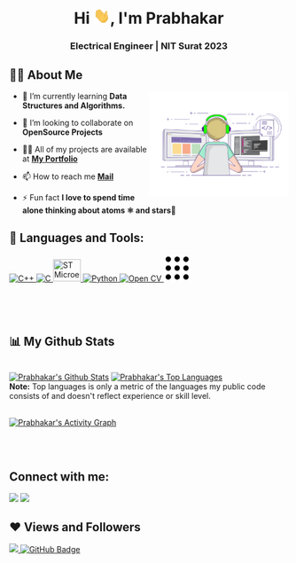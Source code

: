 
<h1 align="center">Hi <img src="assets/img/wave.gif" width="30px">, I'm Prabhakar</h1>
<h3 align="center">Electrical Engineer | NIT Surat 2023</h3>


## 🙋‍♂️ About Me

<img align="right" width="50%" height="50%" src="./assets/img/coding.gif" height="175px"/>

<!--- - 🔭 I’m currently working on **[Robocon 2022](http://www.ddrobocon.in/)** -->


- 🌱 I’m currently learning **Data Structures and Algorithms.**

- 👯 I’m looking to collaborate on **OpenSource Projects**

- 👨‍💻 All of my projects are available at **[My Portfolio](https://jaiswalprabhakar.github.io)**

- 📫 How to reach me **[Mail](prabhakarjaiswal8083430254@gmail.com)**

- ⚡ Fun fact **I love to spend time alone thinking about atoms ⚛ and stars🌟**

## 🚀 Languages and Tools:

<p align="left"> 
    <a href="https://isocpp.org/" target="_blank"> <img title="C++" src="https://img.icons8.com/color/50/000000/c-plus-plus-logo.png"/> </a>
    <a href="https://isocpp.org/" target="_blank"> <img title="C" src="https://img.icons8.com/color/48/000000/c-programming.png"/> </a>
    <a href="https://reactjs.org/" target="_blank"> 
    <!--<img title="ReactJS"src="https://img.icons8.com/color/48/000000/react-native.png"/> </a>
    <a href="https://developer.mozilla.org/en-US/docs/Web/JavaScript" target="_blank"> <img title="Java Script"src="https://img.icons8.com/color/48/000000/javascript.png"/> </a> 
    <a href="https://www.w3.org/html/" target="_blank"> <img title="HTML5"src="https://img.icons8.com/color/48/000000/html-5.png"/> </a> 
    <a href="https://www.w3schools.com/css/" target="_blank"> <img title="CSS"src="https://img.icons8.com/color/48/000000/css3.png"/> </a> 
    <a href="https://getbootstrap.com" target="_blank"> <img src="https://img.icons8.com/color/48/000000/bootstrap.png"/> </a>  -->
    <a href="https://www.st.com/en/microcontrollers-microprocessors/stm32-32-bit-arm-cortex-mcus.html" target="_blank"> <img title ="STMicroelectronics"src="https://upload.wikimedia.org/wikipedia/commons/1/17/STMicroelectronics-Logo.svg" width="50" height= "40"  /> </a>
    <a href="https://www.python.org" target="_blank"> <img title="Python"src="https://img.icons8.com/color/48/000000/python.png"/> </a> 
    <a href="https://opencv.org/" target="_blank"> <img title="Open CV"src="https://img.icons8.com/color/48/000000/opencv.png"/> </a> 
    <a href="https://docs.ros.org/en/foxy/index.html" target="_blank"> <img title="ROS" height="48" src="assets/img/kisspng-computer-icons-menu-black-dots-5b513dec32ac05.0055889115320509242076.png"/> </a> 
</p>

<br/>

<p align="center">
    <a href="https://github.com/jaiswalprabhakar/github-readme-streak-stats">
        <img title="Prabhakar's streak" alt="" src="https://github-readme-streak-stats.herokuapp.com/?user=jaiswalprabhakar&theme=black-ice&hide_border=true&stroke=0000&background=060A0CD0"/>
    </a>
</p>

## 📊 My Github Stats

  <br/>
    <a href="https://github.com/jaiswalprabhakar/github-readme-stats"><img alt="Prabhakar's Github Stats" src="https://github-readme-stats.vercel.app/api?username=jaiswalprabhakar&show_icons=true&count_private=true&theme=react&hide_border=true&bg_color=0D1117" /></a>
  <a href="https://github.com/jaiswalprabhakar/github-readme-stats"><img alt="Prabhakar's Top Languages" src="https://github-readme-stats.vercel.app/api/top-langs/?username=jaiswalprabhakar&langs_count=8&count_private=true&layout=compact&theme=react&hide_border=true&bg_color=0D1117" /></a>
  <br/>
  <b>Note:</b> Top languages is only a metric of the languages my public code consists of and doesn't reflect experience or skill level.


<br/>
<br/>

<a href="https://github.com/jaiswalprabhakar/github-readme-activity-graph"><img alt="Prabhakar's Activity Graph" src="https://activity-graph.herokuapp.com/graph?username=jaiswalprabhakar&bg_color=0D1117&color=5BCDEC&line=5BCDEC&point=FFFFFF&hide_border=true" /></a>

<br/>
<br/>

## Connect with me:
<p align="left">

<a href = "https://www.linkedin.com/in/prabhakar-jaiswal-463673198/"><img src="https://img.icons8.com/fluent/48/000000/linkedin.png"/></a>
<a href = "mailto:prabhakarjaiswal8083430254@gmail.com"><img src="https://img.icons8.com/color/48/000000/gmail-new.png"/></a>

<!--<a href = "https://www.instagram.com/_jaiswal_prabhakar_/"><img src="https://img.icons8.com/ios-glyphs/48/000000/instagram-new.png"/></a> -->


</p>

## ❤ Views and Followers
<a href="">
    <img src="https://komarev.com/ghpvc/?username=jaiswalprabhakar">
</a>
<a href="https://github.com/jaiswalprabhakar?tab=followers"><img src="https://img.shields.io/github/followers/jaiswalprabhakar?label=Followers&style=social" alt="GitHub Badge"></a>
